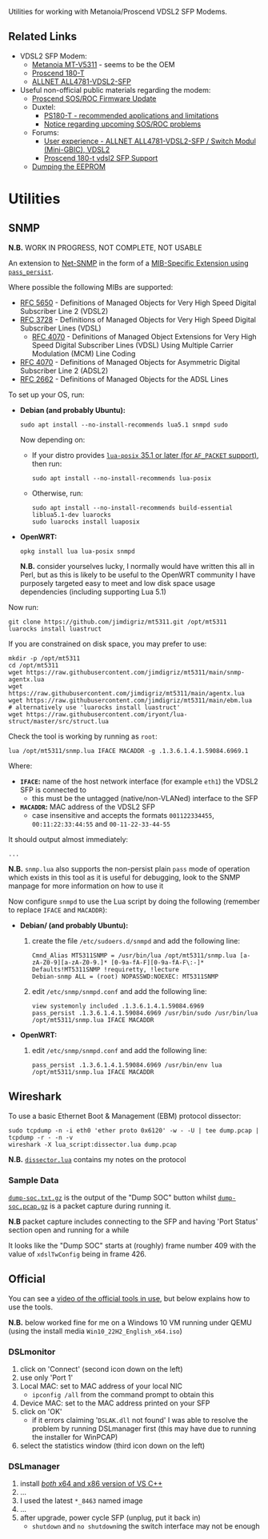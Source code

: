 Utilities for working with Metanoia/Proscend VDSL2 SFP Modems.

## Related Links

 * VDSL2 SFP Modem:
    * [Metanoia MT-V5311](https://metanoia-comm.com/products/xdsl/vdsl2-sfp/) - seems to be the OEM
    * [Proscend 180-T](https://www.proscend.com/en/product/VDSL2-SFP-Modem-Telco/180-T.html)
    * [ALLNET ALL4781-VDSL2-SFP](https://www.allnet.de/en/allnet-brand/produkte/modems-router/sfp-vdsl2-bridge-modem)
 * Useful non-official public materials regarding the modem:
    * [Proscend SOS/ROC Firmware Update](https://youtu.be/fdCl3nxgEyA)
    * Duxtel:
       * [PS180-T - recommended applications and limitations](https://shop.duxtel.com.au/help/en-gb/11-product-advisory/38-ps180-t-recommended-applications-and-limitations)
       * [Notice regarding upcoming SOS/ROC problems](https://www.facebook.com/duxtel/posts/if-you-use-proscend-ps180-t-vdsl-modem-on-nbn-services-you-may-already-be-aware-/1907876142708182/)
    * Forums:
       * [User experience - ALLNET ALL4781-VDSL2-SFP / Switch Modul (Mini-GBIC), VDSL2](https://forum.turris.cz/t/user-experience-allnet-all4781-vdsl2-sfp-switch-modul-mini-gbic-vdsl2/)
       * [Proscend 180-t vdsl2 SFP Support](https://forum.netgate.com/topic/165393/proscend-180-t-vdsl2-sfp-support/)
    * [Dumping the EEPROM](https://github.com/TheSkorm/Proscend--180-T/wiki)

# Utilities

## SNMP

**N.B.** WORK IN PROGRESS, NOT COMPLETE, NOT USABLE

An extension to [Net-SNMP](http://www.net-snmp.org/) in the form of a [MIB-Specific Extension using `pass_persist`](http://www.net-snmp.org/docs/man/snmpd.conf.html#lbBB).

Where possible the following MIBs are supported:

 * [RFC 5650](https://datatracker.ietf.org/doc/html/rfc5650) - Definitions of Managed Objects for Very High Speed Digital Subscriber Line 2 (VDSL2)
 * [RFC 3728](https://datatracker.ietf.org/doc/html/rfc3728) - Definitions of Managed Objects for Very High Speed Digital Subscriber Lines (VDSL)
    * [RFC 4070](https://datatracker.ietf.org/doc/html/rfc4070) - Definitions of Managed Object Extensions for Very High Speed Digital Subscriber Lines (VDSL) Using Multiple Carrier Modulation (MCM) Line Coding
 * [RFC 4070](https://datatracker.ietf.org/doc/html/rfc4706) - Definitions of Managed Objects for Asymmetric Digital Subscriber Line 2 (ADSL2)
 * [RFC 2662](https://www.rfc-editor.org/rfc/rfc2662) - Definitions of Managed Objects for the ADSL Lines

To set up your OS, run:

 * **Debian (and probably Ubuntu):**

       sudo apt install --no-install-recommends lua5.1 snmpd sudo

   Now depending on:

    * If your distro provides [`lua-posix` 35.1 or later (for `AF_PACKET` support)](https://github.com/luaposix/luaposix/releases/tag/v35.1), then run:

          sudo apt install --no-install-recommends lua-posix

    * Otherwise, run:

          sudo apt install --no-install-recommends build-essential liblua5.1-dev luarocks
          sudo luarocks install luaposix

 * **OpenWRT:**

       opkg install lua lua-posix snmpd

   **N.B.** consider yourselves lucky, I normally would have written this all in Perl, but as this is likely to be useful to the OpenWRT community I have purposely targeted easy to meet and low disk space usage dependencies (including supporting Lua 5.1)

Now run:

    git clone https://github.com/jimdigriz/mt5311.git /opt/mt5311
    luarocks install luastruct

If you are constrained on disk space, you may prefer to use:

    mkdir -p /opt/mt5311
    cd /opt/mt5311
    wget https://raw.githubusercontent.com/jimdigriz/mt5311/main/snmp-agentx.lua
    wget https://raw.githubusercontent.com/jimdigriz/mt5311/main/agentx.lua
    wget https://raw.githubusercontent.com/jimdigriz/mt5311/main/ebm.lua
    # alternatively use 'luarocks install luastruct'
    wget https://raw.githubusercontent.com/iryont/lua-struct/master/src/struct.lua

Check the tool is working by running as `root`:

    lua /opt/mt5311/snmp.lua IFACE MACADDR -g .1.3.6.1.4.1.59084.6969.1

Where:

 * **`IFACE`:** name of the host network interface (for example `eth1`) the VDSL2 SFP is connected to
    * this must be the untagged (native/non-VLANed) interface to the SFP
 * **`MACADDR`:** MAC address of the VDSL2 SFP
    * case insensitive and accepts the formats `001122334455`, `00:11:22:33:44:55` and `00-11-22-33-44-55`

It should output almost immediately:

    ...

**N.B.** `snmp.lua` also supports the non-persist plain `pass` mode of operation which exists in this tool as it is useful for debugging, look to the SNMP manpage for more information on how to use it

Now configure `snmpd` to use the Lua script by doing the following (remember to replace `IFACE` and `MACADDR`):

 * **Debian/ (and probably Ubuntu):**

    1. create the file `/etc/sudoers.d/snmpd` and add the following line:

           Cmnd_Alias MT5311SNMP = /usr/bin/lua /opt/mt5311/snmp.lua [a-zA-Z0-9][a-zA-Z0-9.]* [0-9a-fA-F][0-9a-fA-F\:-]*
           Defaults!MT5311SNMP !requiretty, !lecture
           Debian-snmp ALL = (root) NOPASSWD:NOEXEC: MT5311SNMP

    1. edit `/etc/snmp/snmpd.conf` and add the following line:

           view systemonly included .1.3.6.1.4.1.59084.6969
           pass_persist .1.3.6.1.4.1.59084.6969 /usr/bin/sudo /usr/bin/lua /opt/mt5311/snmp.lua IFACE MACADDR

 * **OpenWRT:**

    1. edit `/etc/snmp/snmpd.conf` and add the following line:

           pass_persist .1.3.6.1.4.1.59084.6969 /usr/bin/env lua /opt/mt5311/snmp.lua IFACE MACADDR

## Wireshark

To use a basic Ethernet Boot & Management (EBM) protocol dissector:

    sudo tcpdump -n -i eth0 'ether proto 0x6120' -w - -U | tee dump.pcap | tcpdump -r - -n -v
    wireshark -X lua_script:dissector.lua dump.pcap

**N.B.** [`dissector.lua`](./dissector.lua) contains my notes on the protocol

### Sample Data

[`dump-soc.txt.gz`](./dump-soc.txt.gz) is the output of the "Dump SOC" button whilst [`dump-soc.pcap.gz`](./dump-soc.pcap.gz) is a packet capture during running it.

**N.B** packet capture includes connecting to the SFP and having 'Port Status' section open and running for a while

It looks like the "Dump SOC" starts at (roughly) frame number 409 with the value of `xdslTwConfig` being in frame 426.

## Official

You can see a [video of the official tools in use](https://youtu.be/fdCl3nxgEyA), but below explains how to use the tools.

**N.B.** below worked fine for me on a Windows 10 VM running under QEMU (using the install media `Win10_22H2_English_x64.iso`)

### DSLmonitor

 1. click on 'Connect' (second icon down on the left)
 1. use only 'Port 1'
 1. Local MAC: set to MAC address of your local NIC
     * `ipconfig /all` from the command prompt to obtain this
 1. Device MAC: set to the MAC address printed on your SFP
 1. click on 'OK'
     * if it errors claiming '`DSLAK.dll` not found' I was able to resolve the problem by running DSLmanager first (this may have due to running the installer for WinPCAP)
 1. select the statistics window (third icon down on the left)

### DSLmanager

 1. install [*both* x64 and x86 version of VS C++](https://learn.microsoft.com/en-us/cpp/windows/latest-supported-vc-redist)
 1. ...
 1. I used the latest `*_8463` named image
 1. ...
 1. after upgrade, power cycle SFP (unplug, put it back in)
     * `shutdown` and `no shutdown`ing the switch interface may not be enough

